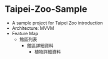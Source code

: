 # Taipei-Zoo-Sample

- A sample project for Taipei Zoo introduction 
- Architecture: MVVM
- Feature Map
  - 館區列表 
    - 館區詳細資料
      - 植物詳細資料
